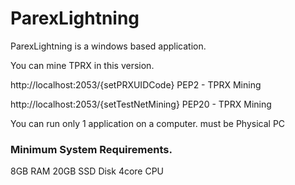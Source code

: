 # ParexLightning


ParexLightning is a windows based application.

You can mine TPRX in this version.

http://localhost:2053/{setPRXUIDCode}
PEP2 - TPRX Mining

http://localhost:2053/{setTestNetMining}
PEP20 - TPRX Mining

You can run only 1 application on a computer.
must be Physical PC

### Minimum System Requirements.

8GB RAM
20GB SSD Disk
4core CPU
